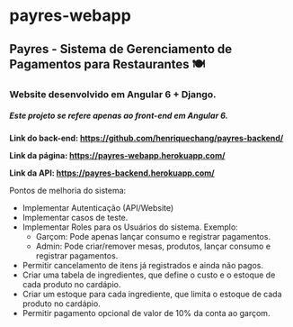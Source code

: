 # payres-webapp
## Payres - Sistema de Gerenciamento de Pagamentos para Restaurantes  🍽 

### Website desenvolvido em Angular 6 + Django. ###
##### Este projeto se refere apenas ao front-end em Angular 6. #####

**Link do back-end: https://github.com/henriquechang/payres-backend/**

**Link da página: https://payres-webapp.herokuapp.com/**

**Link da API: https://payres-backend.herokuapp.com/**

Pontos de melhoria do sistema:

- Implementar Autenticação (API/Website)
- Implementar casos de teste.
- Implementar Roles para os Usuários do sistema. Exemplo:
  - Garçom: Pode apenas lançar consumo e registrar pagamentos.
  - Admin: Pode criar/remover mesas, produtos, lançar consumo e registrar pagamentos.
- Permitir cancelamento de itens já registrados e ainda não pagos.
- Criar uma tabela de ingredientes, que define o custo e o estoque de cada produto no cardápio.
- Criar um estoque para cada ingrediente, que limita o estoque de cada produto no cardápio.
- Permitir pagamento opcional de valor de 10% da conta ao garçom.

